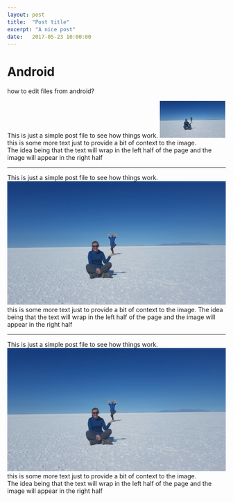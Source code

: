 ```yaml
---
layout: post
title:  "Post title"
excerpt: "A nice post"
date:   2017-05-23 10:00:00
---
```


# Android
how to edit files from android?

This is just a simple post file to see how things work.
<img width="30%" src="/assets/20170410_111022-1600x900.jpg">
this is some more text just to provide a bit of context to the image.  
 The idea being that the text will wrap in the left half of the page 
and the image will appear in the right half

<hr>
<div>
This is just a simple post file to see how things work.
<img class="image-left" src="/assets/20170410_111022-1600x900.jpg">
this is some more text just to provide a bit of context to the image.  
The idea being that the text will wrap in the left half of the page 
and the image will appear in the right half
</div>
<hr>

This is just a simple post file to see how things work.
<img class="image-right" src="/assets/20170410_111022-1600x900.jpg">
this is some more text just to provide a bit of context to the image.  
The idea being that the text will wrap in the left half of the page 
and the image will appear in the right half
